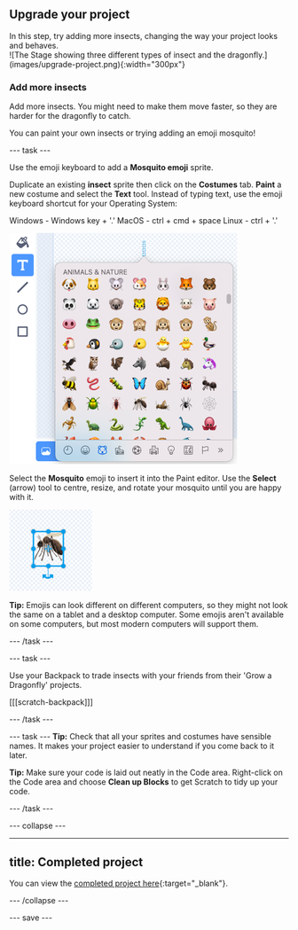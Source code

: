 ## Upgrade your project

<div style="display: flex; flex-wrap: wrap">
<div style="flex-basis: 200px; flex-grow: 1; margin-right: 15px;">
In this step, try adding more insects, changing the way your project looks and behaves.
</div>
<div>
![The Stage showing three different types of insect and the dragonfly.](images/upgrade-project.png){:width="300px"}
</div>
</div>

### Add more insects

Add more insects. You might need to make them move faster, so they are harder for the dragonfly to catch.

You can paint your own insects or trying adding an emoji mosquito!

--- task ---

Use the emoji keyboard to add a **Mosquito emoji** sprite.

Duplicate an existing **insect** sprite then click on the **Costumes** tab. **Paint** a new costume and select the **Text** tool. Instead of typing text, use the emoji keyboard shortcut for your Operating System:

Windows - Windows key + '.' MacOS - ctrl + cmd + space Linux - ctrl + '.'

![The popup emoji keyboard with the 'animals and nature' category selected.](images/emoji-keyboard.png)

Select the **Mosquito** emoji to insert it into the Paint editor. Use the **Select** (arrow) tool to centre, resize, and rotate your mosquito until you are happy with it.

![The mosquito emoji in the paint editor.](images/emoji-mosquito.png)

**Tip:** Emojis can look different on different computers, so they might not look the same on a tablet and a desktop computer. Some emojis aren't available on some computers, but most modern computers will support them.

--- /task ---

--- task ---

Use your Backpack to trade insects with your friends from their 'Grow a Dragonfly' projects.

[[[scratch-backpack]]]

--- /task ---

--- task --- **Tip:** Check that all your sprites and costumes have sensible names. It makes your project easier to understand if you come back to it later.

**Tip:** Make sure your code is laid out neatly in the Code area. Right-click on the Code area and choose **Clean up Blocks** to get Scratch to tidy up your code.

--- /task ---

--- collapse ---

---
title: Completed project
---

You can view the [completed project here](https://scratch.mit.edu/projects/521688740/){:target="_blank"}.

--- /collapse ---

--- save ---
